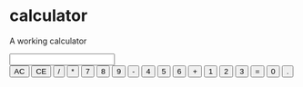 # calculator
A working calculator 
<div class="calculator">
  <input type="text" id="display">
  <div class="keys">
    <button class="operator" id="clear">AC</button>
    <button class="operator" id="backspace">CE</button>
    <button class="operator" id="divide">/</button>
    <button class="operator" id="multiply">*</button>
    <button id="seven">7</button>
    <button id="eight">8</button>
    <button id="nine">9</button>
    <button class="operator" id="subtract">-</button>
    <button id="four">4</button>
    <button id="five">5</button>
    <button id="six">6</button>
    <button class="operator" id="add">+</button>
    <button id="one">1</button>
    <button id="two">2</button>
    <button id="three">3</button>
    <button class="operator" id="equals">=</button>
    <button id="zero">0</button>
    <button id="decimal">.</button>
  </div>
</div>
